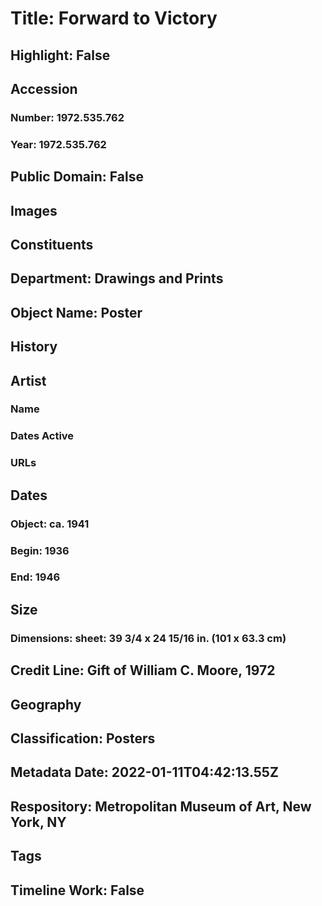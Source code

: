 # Title: Forward to Victory
## Highlight: False
## Accession
### Number: 1972.535.762
### Year: 1972.535.762
## Public Domain: False
## Images
## Constituents
## Department: Drawings and Prints
## Object Name: Poster
## History
## Artist
### Name
### Dates Active
### URLs
## Dates
### Object: ca. 1941
### Begin: 1936
### End: 1946
## Size
### Dimensions: sheet: 39 3/4 x 24 15/16 in. (101 x 63.3 cm)
## Credit Line: Gift of William C. Moore, 1972
## Geography
## Classification: Posters
## Metadata Date: 2022-01-11T04:42:13.55Z
## Respository: Metropolitan Museum of Art, New York, NY
## Tags
## Timeline Work: False